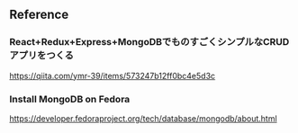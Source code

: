 
## Reference
### React+Redux+Express+MongoDBでものすごくシンプルなCRUDアプリをつくる
https://qiita.com/ymr-39/items/573247b12ff0bc4e5d3c


### Install MongoDB on Fedora
https://developer.fedoraproject.org/tech/database/mongodb/about.html


